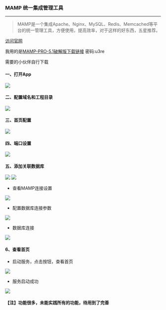 ### MAMP 统一集成管理工具
------

>MAMP是一个集成Apache、Nginx、MySQL、Redis、Memcached等平台的统一管理工具，方便使用，提高效率，对于这样的好东西，五星推荐。

[访问官网](https://www.mamp.info/en/)

我用的是[MAMP-PRO-5.1破解版下载链接](https://pan.baidu.com/s/1qFpv8TcjowotbtqtPOoWHw) 密码:u3re

需要的小伙伴自行下载

#### 一、打开App
![](./img/图标.png)

#### 二、配置域名和工程目录
![](./img/配置域名和工程目录.png)

#### 三、首页配置
![](./img/首页配置.png)

#### 四、端口设置
![](./img/端口设置.png)

#### 五、添加关联数据库
![](./img/添加关联数据库.png)
![](./img/数据库连接选项.png)

* 查看MAMP连接设置

![](./img/连接mysql.png)

* 配置数据库连接参数

![](./img/数据库连接.png)

* 数据库连接

![](./img/数据库.png)

#### 6、查看首页

* 启动服务，点击按钮，查看首页
 
![](./img/查看首页.png)

* 服务启动成功
 
![](./img/首页测试.png)

#### 【注】功能很多，未能实践所有的功能，待用到了完善